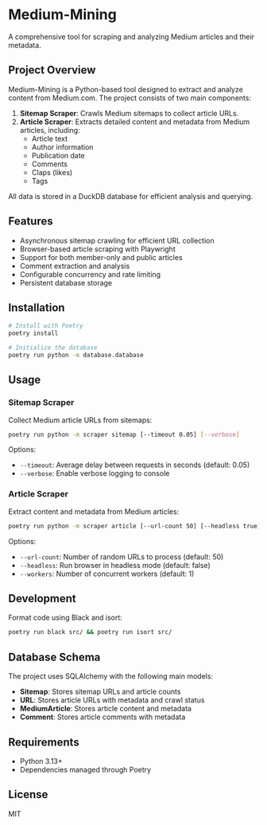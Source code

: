 # Medium-Mining

A comprehensive tool for scraping and analyzing Medium articles and their metadata.

## Project Overview

Medium-Mining is a Python-based tool designed to extract and analyze content from Medium.com. The project consists of two main components:

1. **Sitemap Scraper**: Crawls Medium sitemaps to collect article URLs.
2. **Article Scraper**: Extracts detailed content and metadata from Medium articles, including:
   - Article text
   - Author information
   - Publication date
   - Comments
   - Claps (likes)
   - Tags

All data is stored in a DuckDB database for efficient analysis and querying.

## Features

- Asynchronous sitemap crawling for efficient URL collection
- Browser-based article scraping with Playwright
- Support for both member-only and public articles
- Comment extraction and analysis
- Configurable concurrency and rate limiting
- Persistent database storage

## Installation

```bash
# Install with Poetry
poetry install

# Initialize the database
poetry run python -m database.database
```

## Usage

### Sitemap Scraper

Collect Medium article URLs from sitemaps:

```bash
poetry run python -m scraper sitemap [--timeout 0.05] [--verbose]
```

Options:
- `--timeout`: Average delay between requests in seconds (default: 0.05)
- `--verbose`: Enable verbose logging to console

### Article Scraper

Extract content and metadata from Medium articles:

```bash
poetry run python -m scraper article [--url-count 50] [--headless true] [--workers 1]
```

Options:
- `--url-count`: Number of random URLs to process (default: 50)
- `--headless`: Run browser in headless mode (default: false)
- `--workers`: Number of concurrent workers (default: 1)

## Development

Format code using Black and isort:

```bash
poetry run black src/ && poetry run isort src/
```

## Database Schema

The project uses SQLAlchemy with the following main models:

- **Sitemap**: Stores sitemap URLs and article counts
- **URL**: Stores article URLs with metadata and crawl status
- **MediumArticle**: Stores article content and metadata
- **Comment**: Stores article comments with metadata

## Requirements

- Python 3.13+
- Dependencies managed through Poetry

## License

MIT